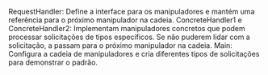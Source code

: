 RequestHandler: Define a interface para os manipuladores e mantém uma referência para o próximo manipulador na cadeia.
ConcreteHandler1 e ConcreteHandler2: Implementam manipuladores concretos que podem processar solicitações de tipos específicos. Se não puderem lidar com a solicitação, a passam para o próximo manipulador na cadeia.
Main: Configura a cadeia de manipuladores e cria diferentes tipos de solicitações para demonstrar o padrão.
